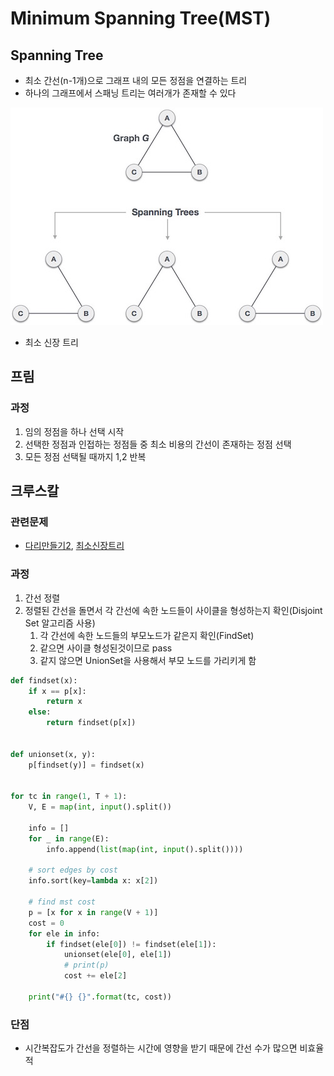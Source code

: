 # Minimum Spanning Tree(MST)

## Spanning Tree

* 최소 간선(n-1개)으로 그래프 내의 모든 정점을 연결하는 트리
* 하나의 그래프에서 스패닝 트리는 여러개가 존재할 수 있다

![spanning tree](assets/spanning_trees.jpg)

* 최소 신장 트리



## 프림

### 과정

1. 임의 정점을 하나 선택 시작
2. 선택한 정점과 인접하는 정점들 중 최소 비용의 간선이 존재하는 정점 선택
3. 모든 정점 선택될 때까지 1,2 반복

## 크루스칼

### 관련문제

* [다리만들기2](/Algorithm/Baekjoon/다리만들기2/17472.py), [최소신장트리](/Algorithm/Samsung/2기서울1반10월17일이현빈/5249_최소신장트리.py)

### 과정

1. 간선 정렬
2. 정렬된 간선을 돌면서 각 간선에 속한 노드들이 사이클을 형성하는지 확인(Disjoint Set 알고리즘 사용)
   1. 각 간선에 속한 노드들의 부모노드가 같은지 확인(FindSet)
   2. 같으면 사이클 형성된것이므로 pass
   3. 같지 않으면 UnionSet을 사용해서 부모 노드를 가리키게 함

```python
def findset(x):
    if x == p[x]:
        return x
    else:
        return findset(p[x])


def unionset(x, y):
    p[findset(y)] = findset(x)


for tc in range(1, T + 1):
    V, E = map(int, input().split())

    info = []
    for _ in range(E):
        info.append(list(map(int, input().split())))

    # sort edges by cost
    info.sort(key=lambda x: x[2])

    # find mst cost
    p = [x for x in range(V + 1)]
    cost = 0
    for ele in info:
        if findset(ele[0]) != findset(ele[1]):
            unionset(ele[0], ele[1])
            # print(p)
            cost += ele[2]

    print("#{} {}".format(tc, cost))
```

### 단점

* 시간복잡도가 간선을 정렬하는 시간에 영향을 받기 때문에 간선 수가 많으면 비효율적